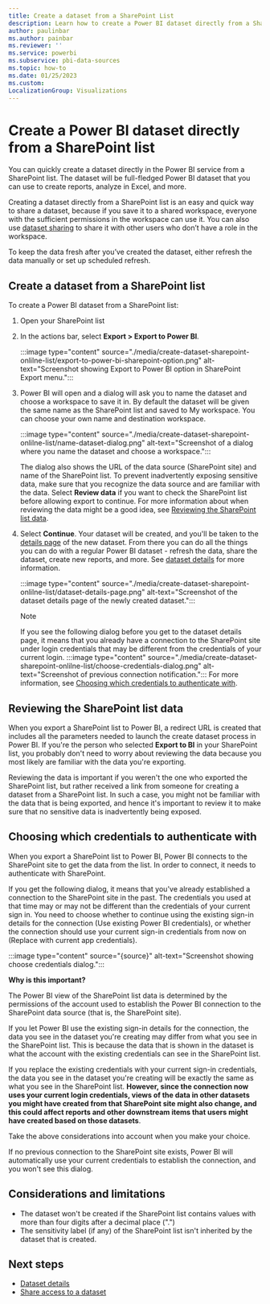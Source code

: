```yaml
---
title: Create a dataset from a SharePoint List
description: Learn how to create a Power BI dataset directly from a SharePoint Online list.
author: paulinbar
ms.author: painbar
ms.reviewer: ''
ms.service: powerbi
ms.subservice: pbi-data-sources
ms.topic: how-to
ms.date: 01/25/2023
ms.custom:
LocalizationGroup: Visualizations
---
```

# Create a Power BI dataset directly from a SharePoint list

You can quickly create a dataset directly in the Power BI service from a SharePoint list. The dataset will be full-fledged Power BI dataset that you can use to create reports, analyze in Excel, and more.

Creating a dataset directly from a SharePoint list is an easy and quick way to share a dataset, because if you save it to a shared workspace, everyone with the sufficient permissions in the workspace can use it. You can also use [dataset sharing](./service-datasets-share.md) to share it with other users who don’t have a role in the workspace.

To keep the data fresh after you’ve created the dataset, either refresh the data manually or set up scheduled refresh. 

## Create a dataset from a SharePoint list

To create a Power BI dataset from a SharePoint list:
1. Open your SharePoint list

1. In the actions bar, select **Export > Export to Power BI**.

    :::image type="content" source="./media/create-dataset-sharepoint-onlilne-list/export-to-power-bi-sharepoint-option.png" alt-text="Screenshot showing Export to Power BI option in SharePoint Export menu.":::

1. Power BI will open and a dialog will ask you to name the dataset and choose a workspace to save it in. By default the dataset will be given the same name as the SharePoint list and saved to My workspace. You can choose your own name and destination workspace.

    :::image type="content" source="./media/create-dataset-sharepoint-onlilne-list/name-dataset-dialog.png" alt-text="Screenshot of a dialog where you name the dataset and choose a workspace.":::

    The dialog also shows the URL of the data source (SharePoint site) and name of the SharePoint list. To prevent inadvertently exposing sensitive data, make sure that you recognize the data source and are familiar with the data. Select **Review data** if you want to check the SharePoint list before allowing export to continue. For more information about when reviewing the data might be a good idea, see [Reviewing the SharePoint list data](#reviewing-the-sharepoint-list-data).

1. Select **Continue**. Your dataset will be created, and you'll be taken to the [details page](./service-dataset-details-page.md) of the new dataset. From there you can do all the things you can do with a regular Power BI dataset - refresh the data, share the dataset, create new reports, and more. See [dataset details](./service-dataset-details-page.md) for more information.

    :::image type="content" source="./media/create-dataset-sharepoint-onlilne-list/dataset-details-page.png" alt-text="Screenshot of the dataset details page of the newly created dataset.":::

    > [!NOTE]
    > If you see the following dialog before you get to the dataset details page, it means that you already have a connection to the SharePoint site under login credentials that may be different from the credentials of your current login.
    > :::image type="content" source="./media/create-dataset-sharepoint-onlilne-list/choose-credentials-dialog.png" alt-text="Screenshot of previous connection notification.":::
    > For more information, see [Choosing which credentials to authenticate with](#choosing-which-credentials-to-authenticate-with).

## Reviewing the SharePoint list data

When you export a SharePoint list to Power BI, a redirect URL is created that includes all the parameters needed to launch the create dataset process in Power BI. If you're the person who selected **Export to BI** in your SharePoint list, you probably don't need to worry about reviewing the data because you most likely are familiar with the data you're exporting.

Reviewing the data is important if you weren't the one who exported the SharePoint list, but rather received a link from someone for creating a dataset from a SharePoint list. In such a case, you might not be familiar with the data that is being exported, and hence it's important to review it to make sure that no sensitive data is inadvertently being exposed.

## Choosing which credentials to authenticate with

When you export a SharePoint list to Power BI, Power BI connects to the SharePoint site to get the data from the list. In order to connect, it needs to authenticate with SharePoint.

If you get the following dialog, it means that you've already established a connection to the SharePoint site in the past. The credentials you used at that time may or may not be different than the credentials of your current sign in. You need to choose whether to continue using the existing sign-in details for the connection (Use existing Power BI credentials), or whether the connection should use your current sign-in credentials from now on (Replace with current app credentials).

:::image type="content" source="{source}" alt-text="Screenshot showing choose credentials dialog.":::

**Why is this important?**

The Power BI view of the SharePoint list data is determined by the permissions of the account used to establish the Power BI connection to the SharePoint data source (that is, the SharePoint site).

If you let Power BI use the existing sign-in details for the connection, the data you see in the dataset you're creating may differ from what you see in the SharePoint list. This is because the data that is shown in the dataset is what the account with the existing credentials can see in the SharePoint list.

If you replace the existing credentials with your current sign-in credentials, the data you see in the dataset you're creating will be exactly the same as what you see in the SharePoint list. **However, since the connection now uses your current login credentials, views of the data in other datasets you might have created from that SharePoint site might also change, and this could affect reports and other downstream items that users might have created based on those datasets**.

Take the above considerations into account when you make your choice.

If no previous connection to the SharePoint site exists, Power BI will automatically use your current credentials to establish the connection, and you won't see this dialog.

## Considerations and limitations

* The dataset won't be created if the SharePoint list contains values with more than four digits after a decimal place (".")
* The sensitivity label (if any) of the SharePoint list isn't inherited by the dataset that is created.

## Next steps

* [Dataset details](./service-dataset-details-page.md)
* [Share access to a dataset](./service-datasets-share.md)
